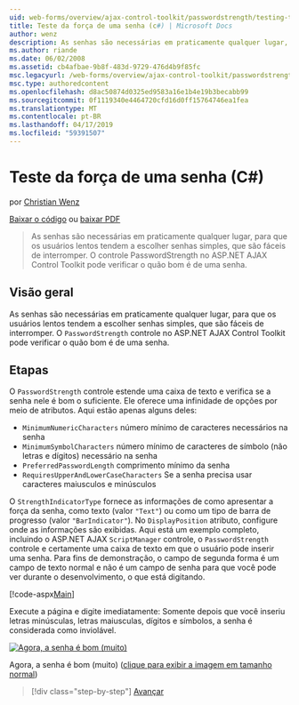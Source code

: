 ```yaml
---
uid: web-forms/overview/ajax-control-toolkit/passwordstrength/testing-the-strength-of-a-password-cs
title: Teste da força de uma senha (c#) | Microsoft Docs
author: wenz
description: As senhas são necessárias em praticamente qualquer lugar, para que os usuários lentos tendem a escolher senhas simples, que são fáceis de interromper. O controle PasswordStrength do ASP. N...
ms.author: riande
ms.date: 06/02/2008
ms.assetid: cb4afbae-9b8f-483d-9729-476d4b9f85fc
msc.legacyurl: /web-forms/overview/ajax-control-toolkit/passwordstrength/testing-the-strength-of-a-password-cs
msc.type: authoredcontent
ms.openlocfilehash: d8ac50874d0325ed9583a16e1b4e19b3becabb99
ms.sourcegitcommit: 0f1119340e4464720cfd16d0ff15764746ea1fea
ms.translationtype: MT
ms.contentlocale: pt-BR
ms.lasthandoff: 04/17/2019
ms.locfileid: "59391507"
---
```

# <a name="testing-the-strength-of-a-password-c"></a>Teste da força de uma senha (C#)

por [Christian Wenz](https://github.com/wenz)

[Baixar o código](http://download.microsoft.com/download/9/3/f/93f8daea-bebd-4821-833b-95205389c7d0/PasswordStrength0.cs.zip) ou [baixar PDF](http://download.microsoft.com/download/2/d/c/2dc10e34-6983-41d4-9c08-f78f5387d32b/passwordstrength0CS.pdf)

> As senhas são necessárias em praticamente qualquer lugar, para que os usuários lentos tendem a escolher senhas simples, que são fáceis de interromper. O controle PasswordStrength no ASP.NET AJAX Control Toolkit pode verificar o quão bom é de uma senha.


## <a name="overview"></a>Visão geral

As senhas são necessárias em praticamente qualquer lugar, para que os usuários lentos tendem a escolher senhas simples, que são fáceis de interromper. O `PasswordStrength` controle no ASP.NET AJAX Control Toolkit pode verificar o quão bom é de uma senha.

## <a name="steps"></a>Etapas

O `PasswordStrength` controle estende uma caixa de texto e verifica se a senha nele é bom o suficiente. Ele oferece uma infinidade de opções por meio de atributos. Aqui estão apenas alguns deles:

- `MinimumNumericCharacters` número mínimo de caracteres necessários na senha
- `MinimumSymbolCharacters` número mínimo de caracteres de símbolo (não letras e dígitos) necessário na senha
- `PreferredPasswordLength` comprimento mínimo da senha
- `RequiresUpperAndLowerCaseCharacters` Se a senha precisa usar caracteres maiusculos e minúsculos

O `StrengthIndicatorType` fornece as informações de como apresentar a força da senha, como texto (valor `"Text"`) ou como um tipo de barra de progresso (valor `"BarIndicator"`). No `DisplayPosition` atributo, configure onde as informações são exibidas. Aqui está um exemplo completo, incluindo o ASP.NET AJAX `ScriptManager` controle, o `PasswordStrength` controle e certamente uma caixa de texto em que o usuário pode inserir uma senha. Para fins de demonstração, o campo de segunda forma é um campo de texto normal e não é um campo de senha para que você pode ver durante o desenvolvimento, o que está digitando.

[!code-aspx[Main](testing-the-strength-of-a-password-cs/samples/sample1.aspx)]

Execute a página e digite imediatamente: Somente depois que você inseriu letras minúsculas, letras maiusculas, dígitos e símbolos, a senha é considerada como inviolável.


[![Agora, a senha é bom (muito)](testing-the-strength-of-a-password-cs/_static/image2.png)](testing-the-strength-of-a-password-cs/_static/image1.png)

Agora, a senha é bom (muito) ([clique para exibir a imagem em tamanho normal](testing-the-strength-of-a-password-cs/_static/image3.png))

> [!div class="step-by-step"]
> [Avançar](testing-the-strength-of-a-password-vb.md)

